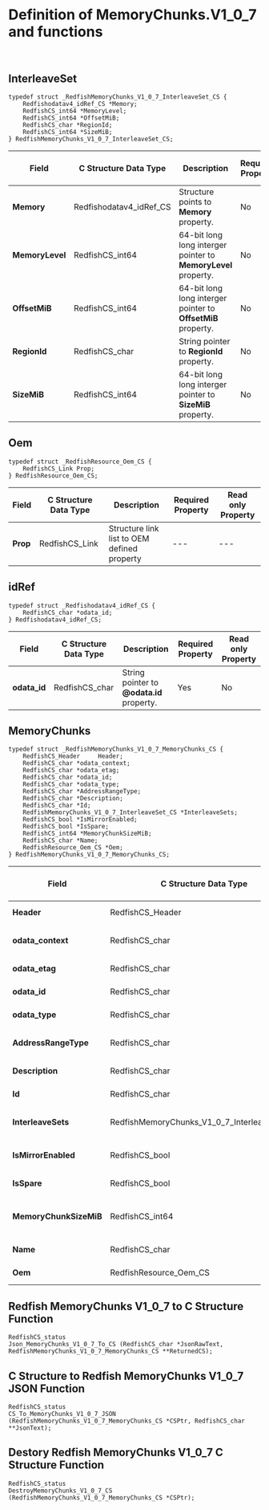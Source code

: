 # Definition of MemoryChunks.V1_0_7 and functions<br><br>

## InterleaveSet
    typedef struct _RedfishMemoryChunks_V1_0_7_InterleaveSet_CS {
        Redfishodatav4_idRef_CS *Memory;
        RedfishCS_int64 *MemoryLevel;
        RedfishCS_int64 *OffsetMiB;
        RedfishCS_char *RegionId;
        RedfishCS_int64 *SizeMiB;
    } RedfishMemoryChunks_V1_0_7_InterleaveSet_CS;

|Field |C Structure Data Type|Description |Required Property|Read only Property
| ---  | --- | --- | --- | ---
|**Memory**|Redfishodatav4_idRef_CS| Structure points to **Memory** property.| No| Yes
|**MemoryLevel**|RedfishCS_int64| 64-bit long long interger pointer to **MemoryLevel** property.| No| Yes
|**OffsetMiB**|RedfishCS_int64| 64-bit long long interger pointer to **OffsetMiB** property.| No| Yes
|**RegionId**|RedfishCS_char| String pointer to **RegionId** property.| No| Yes
|**SizeMiB**|RedfishCS_int64| 64-bit long long interger pointer to **SizeMiB** property.| No| Yes


## Oem
    typedef struct _RedfishResource_Oem_CS {
        RedfishCS_Link Prop;
    } RedfishResource_Oem_CS;

|Field |C Structure Data Type|Description |Required Property|Read only Property
| ---  | --- | --- | --- | ---
|**Prop**|RedfishCS_Link| Structure link list to OEM defined property| ---| ---


## idRef
    typedef struct _Redfishodatav4_idRef_CS {
        RedfishCS_char *odata_id;
    } Redfishodatav4_idRef_CS;

|Field |C Structure Data Type|Description |Required Property|Read only Property
| ---  | --- | --- | --- | ---
|**odata_id**|RedfishCS_char| String pointer to **@odata.id** property.| Yes| No


## MemoryChunks
    typedef struct _RedfishMemoryChunks_V1_0_7_MemoryChunks_CS {
        RedfishCS_Header     Header;
        RedfishCS_char *odata_context;
        RedfishCS_char *odata_etag;
        RedfishCS_char *odata_id;
        RedfishCS_char *odata_type;
        RedfishCS_char *AddressRangeType;
        RedfishCS_char *Description;
        RedfishCS_char *Id;
        RedfishMemoryChunks_V1_0_7_InterleaveSet_CS *InterleaveSets;
        RedfishCS_bool *IsMirrorEnabled;
        RedfishCS_bool *IsSpare;
        RedfishCS_int64 *MemoryChunkSizeMiB;
        RedfishCS_char *Name;
        RedfishResource_Oem_CS *Oem;
    } RedfishMemoryChunks_V1_0_7_MemoryChunks_CS;

|Field |C Structure Data Type|Description |Required Property|Read only Property
| ---  | --- | --- | --- | ---
|**Header**|RedfishCS_Header|Redfish C structure header|---|---
|**odata_context**|RedfishCS_char| String pointer to **@odata.context** property.| No| No
|**odata_etag**|RedfishCS_char| String pointer to **@odata.etag** property.| No| No
|**odata_id**|RedfishCS_char| String pointer to **@odata.id** property.| Yes| No
|**odata_type**|RedfishCS_char| String pointer to **@odata.type** property.| Yes| No
|**AddressRangeType**|RedfishCS_char| String pointer to **AddressRangeType** property.| No| Yes
|**Description**|RedfishCS_char| String pointer to **Description** property.| No| Yes
|**Id**|RedfishCS_char| String pointer to **Id** property.| Yes| Yes
|**InterleaveSets**|RedfishMemoryChunks_V1_0_7_InterleaveSet_CS| Structure points to **InterleaveSets** property.| No| No
|**IsMirrorEnabled**|RedfishCS_bool| Boolean pointer to **IsMirrorEnabled** property.| No| Yes
|**IsSpare**|RedfishCS_bool| Boolean pointer to **IsSpare** property.| No| Yes
|**MemoryChunkSizeMiB**|RedfishCS_int64| 64-bit long long interger pointer to **MemoryChunkSizeMiB** property.| No| Yes
|**Name**|RedfishCS_char| String pointer to **Name** property.| Yes| Yes
|**Oem**|RedfishResource_Oem_CS| Structure points to **Oem** property.| No| No
## Redfish MemoryChunks V1_0_7 to C Structure Function
    RedfishCS_status
    Json_MemoryChunks_V1_0_7_To_CS (RedfishCS_char *JsonRawText, RedfishMemoryChunks_V1_0_7_MemoryChunks_CS **ReturnedCS);

## C Structure to Redfish MemoryChunks V1_0_7 JSON Function
    RedfishCS_status
    CS_To_MemoryChunks_V1_0_7_JSON (RedfishMemoryChunks_V1_0_7_MemoryChunks_CS *CSPtr, RedfishCS_char **JsonText);

## Destory Redfish MemoryChunks V1_0_7 C Structure Function
    RedfishCS_status
    DestroyMemoryChunks_V1_0_7_CS (RedfishMemoryChunks_V1_0_7_MemoryChunks_CS *CSPtr);

